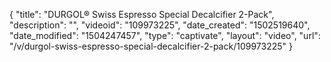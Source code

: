 {
    "title": "DURGOL&reg; Swiss Espresso Special Decalcifier 2-Pack",
    "description": "",
    "videoid": "109973225",
    "date_created": "1502519640",
    "date_modified": "1504247457",
    "type": "captivate",
    "layout": "video",
    "url": "\/v\/durgol-swiss-espresso-special-decalcifier-2-pack\/109973225"
}